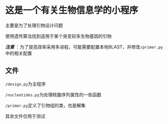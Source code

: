 # 这是一个有关生物信息学的小程序

主要是为了处理引物设计问题

使用遗传算法找到适用于某个突变较多生物基因的引物

***注意*** ：为了提高效率采用多进程，可能需要配置本地BLAST，并修改`/primer.py`中的相关配置

## 文件

`/design.py`为主程序

`/nucleotides.py`为处理核酸序列属性的一些函数

`/primer.py`定义了引物组的类，也是解集

其余文件仅用于测试

